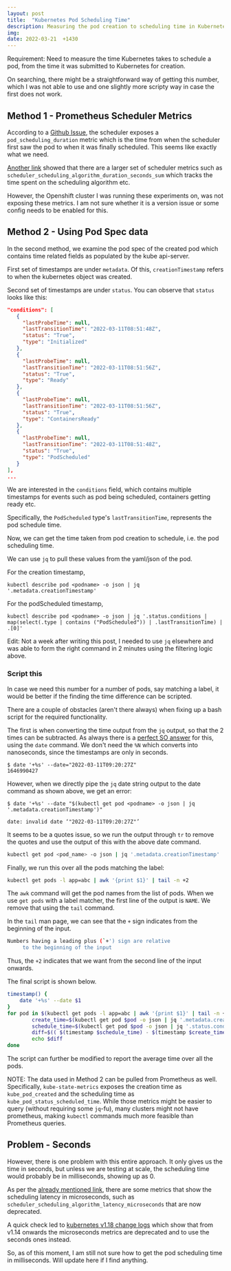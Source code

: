 ```yaml
---
layout: post
title:  "Kubernetes Pod Scheduling Time"
description: Measuring the pod creation to scheduling time in Kubernetes
img:
date: 2022-03-21  +1430
---
```

Requirement: Need to measure the time Kubernetes takes to schedule a pod, from the time it was submitted to Kubernetes for creation.

On searching, there might be a straightforward way of getting this number, which I was not able to use and one slightly more scripty way in case the first does not work.

## Method 1 - Prometheus Scheduler Metrics
According to a [Github Issue](https://github.com/kubernetes/kubernetes/issues/97111), the scheduler exposes a `pod_scheduling_duration` metric which is the time from when the scheduler first saw the pod to when it was finally scheduled. This seems like exactly what we need. 

[Another link](https://docs.splunk.com/Observability/gdi/kubernetes-scheduler/kubernetes-scheduler.html) showed that there are a larger set of scheduler metrics such as `scheduler_scheduling_algorithm_duration_seconds_sum` which tracks the time spent on the scheduling algorithm etc.

However, the Openshift cluster I was running these experiments on, was not exposing these metrics. I am not sure whether it is a version issue or some config needs to be enabled for this.

## Method 2 - Using Pod Spec data
In the second method, we examine the pod spec of the created pod which contains time related fields as populated by the kube api-server.

First set of timestamps are under `metadata`. Of this, `creationTimestamp` refers to when the kubernetes object was created.

Second set of timestamps are under `status`. You can observe that `status` looks like this:

```json
"conditions": [
   {
     "lastProbeTime": null, 
     "lastTransitionTime": "2022-03-11T08:51:48Z",
     "status": "True",     
     "type": "Initialized"
   },
   {                       
     "lastProbeTime": null,
     "lastTransitionTime": "2022-03-11T08:51:56Z",
     "status": "True",    
     "type": "Ready"                
   },
   {                                           
     "lastProbeTime": null,
     "lastTransitionTime": "2022-03-11T08:51:56Z",
     "status": "True",
     "type": "ContainersReady"
   },
   {
     "lastProbeTime": null,
     "lastTransitionTime": "2022-03-11T08:51:48Z",
     "status": "True",
     "type": "PodScheduled"
   }
],
...
```

We are interested in the `conditions` field, which contains multiple timestamps for events such as pod being scheduled, containers getting ready etc.

Specifically, the `PodScheduled` type's `lastTransitionTime`, represents the pod schedule time.

Now, we can get the time taken from pod creation to schedule, i.e. the pod scheduling time.

We can use `jq` to pull these values from the yaml/json of the pod.

For the creation timestamp,
```
kubectl describe pod <podname> -o json | jq '.metadata.creationTimestamp'
```

For the podScheduled timestamp,
```
kubectl describe pod <podname> -o json | jq '.status.conditions | map(select(.type | contains ("PodScheduled")) | .lastTransitionTime) | .[0]'
```

Edit: Not a week after writing this post, I needed to use `jq` elsewhere and was able to form the right command in 2 minutes using the filtering logic above.

### Script this
In case we need this number for a number of pods, say matching a label, it would be better if the finding the time difference can be scripted.

There are a couple of obstacles (aren't there always) when fixing up a bash script for the required functionality. 

The first is when converting the time output from the `jq` output, so that the 2 times can be subtracted. As always there is a [perfect SO answer](https://stackoverflow.com/questions/41793634/subtracting-two-timestamps-in-bash-script) for this, using the `date` command.
We don't need the `%N` which converts into nanoseconds, since the timestamps are only in seconds.

```
$ date '+%s' --date="2022-03-11T09:20:27Z"
1646990427
```

However, when we directly pipe the `jq` date string output to the date command as shown above, we get an error:

```
$ date '+%s' --date "$(kubectl get pod <podname> -o json | jq '.metadata.creationTimestamp')"

date: invalid date ‘"2022-03-11T09:20:27Z"’
```

It seems to be a quotes issue, so we run the output through `tr` to remove the quotes and use the output of this with the above date command.

```bash
kubectl get pod <pod_name> -o json | jq '.metadata.creationTimestamp'  | tr '\"' ' '
```

Finally, we run this over all the pods matching the label:

``` bash
kubectl get pods -l app=abc | awk '{print $1}' | tail -n +2
```

The `awk` command will get the pod names from the list of pods. When we use `get pods` with a label matcher, the first line of the output is `NAME`. We remove that using the `tail` command.

In the `tail` man page, we can see that the `+` sign indicates from the beginning of the input.

``` bash
Numbers having a leading plus (`+') sign are relative
     to the beginning of the input
```

Thus, the `+2` indicates that we want from the second line of the input onwards.

The final script is shown below. 

``` bash
timestamp() {
    date '+%s' --date $1
}
for pod in $(kubectl get pods -l app=abc | awk '{print $1}' | tail -n +2); do
        create_time=$(kubectl get pod $pod -o json | jq '.metadata.creationTimestamp'  | tr '\"' ' ')
        schedule_time=$(kubectl get pod $pod -o json | jq '.status.conditions|.[-1].lastTransitionTime' | tr '\"' ' ')
        diff=$(( $(timestamp $schedule_time) - $(timestamp $create_time) ))
        echo $diff
done
```

The script can further be modified to report the average time over all the pods.

NOTE: The data used in Method 2 can be pulled from Prometheus as well. Specifically, `kube-state-metrics` exposes the creation time as `kube_pod_created` and the scheduling time as `kube_pod_status_scheduled_time`. While those metrics might be easier to query (without requiring some `jq`-fu), many clusters might not have prometheus, making `kubectl` commands much more feasible than Prometheus queries.

## Problem - Seconds

However, there is one problem with this entire approach. It only gives us the time in seconds, but unless we are testing at scale, the scheduling time would probably be in milliseconds, showing up as 0.

As per the [already mentioned link](https://docs.splunk.com/Observability/gdi/kubernetes-scheduler/kubernetes-scheduler.html), there are some metrics that show the scheduling latency in microseconds, such as `scheduler_scheduling_algorithm_latency_microseconds` that are now deprecated.

A quick check led to [kubernetes v1.18 change logs](https://github.com/kubernetes/kubernetes/blob/master/CHANGELOG/CHANGELOG-1.18.md) which show that from v1.14 onwards the microseconds metrics are deprecated and to use the seconds ones instead.

So, as of this moment, I am still not sure how to get the pod scheduling time in milliseconds. Will update here if I find anything.
